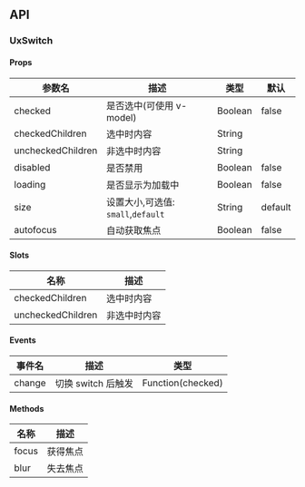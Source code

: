 ## API

### UxSwitch

#### Props

| 参数名            | 描述                               | 类型    | 默认    |
| ----------------- | ---------------------------------- | ------- | ------- |
| checked           | 是否选中(可使用 v-model)           | Boolean | false   |
| checkedChildren   | 选中时内容                         | String  |         |
| uncheckedChildren | 非选中时内容                       | String  |         |
| disabled          | 是否禁用                           | Boolean | false   |
| loading           | 是否显示为加载中                   | Boolean | false   |
| size              | 设置大小,可选值: `small`,`default` | String  | default |
| autofocus         | 自动获取焦点                       | Boolean | false   |

#### Slots

| 名称              | 描述         |
| ----------------- | ------------ |
| checkedChildren   | 选中时内容   |
| uncheckedChildren | 非选中时内容 |

#### Events

| 事件名 | 描述               | 类型              |
| ------ | ------------------ | ----------------- |
| change | 切换 switch 后触发 | Function(checked) |

#### Methods

| 名称  | 描述     |
| ----- | -------- |
| focus | 获得焦点 |
| blur  | 失去焦点 |
